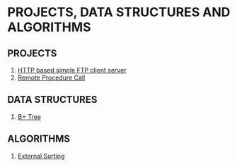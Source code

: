 # PROJECTS, DATA STRUCTURES AND ALGORITHMS

## PROJECTS
1. [HTTP based simple FTP client server](/HTTP-BASED-SIMPLE-FTP-CLIENT-SERVER)
2. [Remote Procedure Call](/RPC)

## DATA STRUCTURES
1. [B+ Tree](/B-PLUS-TREE)

## ALGORITHMS
1. [External Sorting](/EXTERNAL-SORTING)
